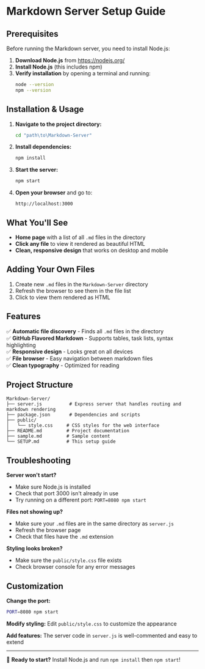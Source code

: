 # Markdown Server Setup Guide

## Prerequisites

Before running the Markdown server, you need to install Node.js:

1. **Download Node.js** from https://nodejs.org/
2. **Install Node.js** (this includes npm)
3. **Verify installation** by opening a terminal and running:
   ```bash
   node --version
   npm --version
   ```

## Installation & Usage

1. **Navigate to the project directory:**
   ```bash
   cd "path\to\Markdown-Server"
   ```

2. **Install dependencies:**
   ```bash
   npm install
   ```

3. **Start the server:**
   ```bash
   npm start
   ```

4. **Open your browser** and go to:
   ```
   http://localhost:3000
   ```

## What You'll See

- **Home page** with a list of all `.md` files in the directory
- **Click any file** to view it rendered as beautiful HTML
- **Clean, responsive design** that works on desktop and mobile

## Adding Your Own Files

1. Create new `.md` files in the `Markdown-Server` directory
2. Refresh the browser to see them in the file list
3. Click to view them rendered as HTML

## Features

✅ **Automatic file discovery** - Finds all `.md` files in the directory  
✅ **GitHub Flavored Markdown** - Supports tables, task lists, syntax highlighting  
✅ **Responsive design** - Looks great on all devices  
✅ **File browser** - Easy navigation between markdown files  
✅ **Clean typography** - Optimized for reading  

## Project Structure

```
Markdown-Server/
├── server.js          # Express server that handles routing and markdown rendering
├── package.json       # Dependencies and scripts
├── public/
│   └── style.css     # CSS styles for the web interface
├── README.md         # Project documentation
├── sample.md         # Sample content
└── SETUP.md          # This setup guide
```

## Troubleshooting

**Server won't start?**
- Make sure Node.js is installed
- Check that port 3000 isn't already in use
- Try running on a different port: `PORT=8080 npm start`

**Files not showing up?**
- Make sure your `.md` files are in the same directory as `server.js`
- Refresh the browser page
- Check that files have the `.md` extension

**Styling looks broken?**
- Make sure the `public/style.css` file exists
- Check browser console for any error messages

## Customization

**Change the port:**
```bash
PORT=8080 npm start
```

**Modify styling:**
Edit `public/style.css` to customize the appearance

**Add features:**
The server code in `server.js` is well-commented and easy to extend

---

🚀 **Ready to start?** Install Node.js and run `npm install` then `npm start`!
